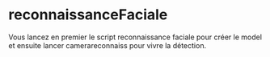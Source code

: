 # reconnaissanceFaciale
Vous lancez en premier le script reconnaissance faciale pour créer le model et ensuite lancer camerareconnaiss pour vivre la détection.
